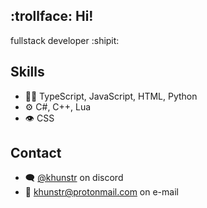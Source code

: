 ## :trollface: Hi!
fullstack developer :shipit:

## Skills
- 👨‍💻 TypeScript, JavaScript, HTML, Python
- ⚙️ C#, C++, Lua
- 👁️ CSS

## Contact
- 🗨️ [@khunstr](@khunstr) on discord
- :email: [khunstr@protonmail.com](mailto:khunstr@protonmail.com) on e-mail
